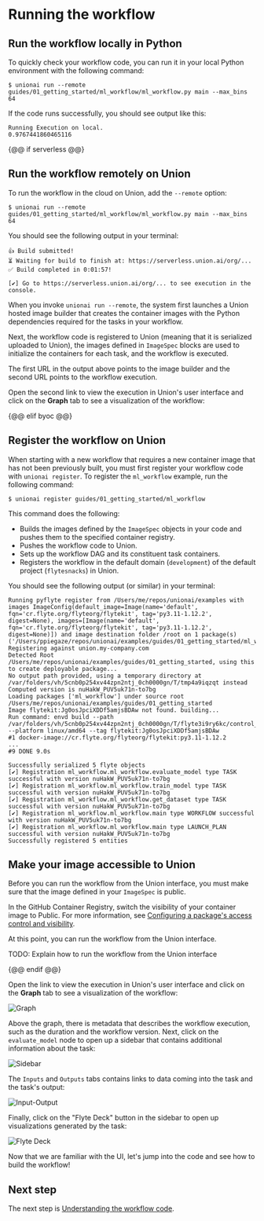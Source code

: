 # Running the workflow

## Run the workflow locally in Python

To quickly check your workflow code, you can run it in your local Python environment with the following command:

```{code-block} shell
$ unionai run --remote guides/01_getting_started/ml_workflow/ml_workflow.py main --max_bins 64
```

If the code runs successfully, you should see output like this:

```{code-block} shell
Running Execution on local.
0.9767441860465116
```

{@@ if serverless @@}

## Run the workflow remotely on Union

To run the workflow in the cloud on Union, add the `--remote` option:

```{code-block} shell
$ unionai run --remote guides/01_getting_started/ml_workflow/ml_workflow.py main --max_bins 64
```

You should see the following output in your terminal:

```{code-block} shell
👍 Build submitted!
⏳ Waiting for build to finish at: https://serverless.union.ai/org/...
✅ Build completed in 0:01:57!

[✔] Go to https://serverless.union.ai/org/... to see execution in the console.
```

When you invoke `unionai run --remote`, the system first launches a Union hosted image builder that creates the container images with the Python dependencies required for the tasks in your workflow.

Next, the workflow code is registered to Union (meaning that it is serialized uploaded to Union),
the images defined in `ImageSpec` blocks are used to initialize the containers for each task, and the workflow is executed.

The first URL in the output above points to the image builder and the second URL points to the workflow execution.

Open the second link to view the execution in Union's user interface and click on the **Graph** tab
to see a visualization of the workflow:

{@@ elif byoc @@}

## Register the workflow on Union

When starting with a new workflow that requires a new container image that has not been previously built, you must first register your workflow code with `unionai register`. To register the `ml_workflow` example, run the following command:

```{code-block} shell
$ unionai register guides/01_getting_started/ml_workflow
```

This command does the following:

* Builds the images defined by the `ImageSpec` objects in your code and pushes them to the specified container registry.
* Pushes the workflow code to Union.
* Sets up the workflow DAG and its constituent task containers.
* Registers the workflow in the default domain (`development`) of the default project (`flytesnacks`) in Union.

You should see the following output (or similar) in your terminal:

```{code-block} shell
Running pyflyte register from /Users/me/repos/unionai/examples with images ImageConfig(default_image=Image(name='default', fqn='cr.flyte.org/flyteorg/flytekit', tag='py3.11-1.12.2', digest=None), images=[Image(name='default', fqn='cr.flyte.org/flyteorg/flytekit', tag='py3.11-1.12.2', digest=None)]) and image destination folder /root on 1 package(s) ('/Users/ppiegaze/repos/unionai/examples/guides/01_getting_started/ml_workflow',)
Registering against union.my-company.com
Detected Root /Users/me/repos/unionai/examples/guides/01_getting_started, using this to create deployable package...
No output path provided, using a temporary directory at /var/folders/vh/5cnb0p254xv44zpn2ntj_0ch0000gn/T/tmp4a9iqzqt instead
Computed version is nuHakW_PUV5uk71n-to7bg
Loading packages ['ml_workflow'] under source root /Users/me/repos/unionai/examples/guides/01_getting_started
Image flytekit:Jg0osJpciXDDf5amjsBDAw not found. building...
Run command: envd build --path /var/folders/vh/5cnb0p254xv44zpn2ntj_0ch0000gn/T/flyte3i9ry6kc/control_plane_metadata/local_flytekit/03f65b09b7ea32403f5e7673ebae1993  --platform linux/amd64 --tag flytekit:Jg0osJpciXDDf5amjsBDAw
#1 docker-image://cr.flyte.org/flyteorg/flytekit:py3.11-1.12.2
...
#9 DONE 9.0s

Successfully serialized 5 flyte objects
[✔] Registration ml_workflow.ml_workflow.evaluate_model type TASK successful with version nuHakW_PUV5uk71n-to7bg
[✔] Registration ml_workflow.ml_workflow.train_model type TASK successful with version nuHakW_PUV5uk71n-to7bg
[✔] Registration ml_workflow.ml_workflow.get_dataset type TASK successful with version nuHakW_PUV5uk71n-to7bg
[✔] Registration ml_workflow.ml_workflow.main type WORKFLOW successful with version nuHakW_PUV5uk71n-to7bg
[✔] Registration ml_workflow.ml_workflow.main type LAUNCH_PLAN successful with version nuHakW_PUV5uk71n-to7bg
Successfully registered 5 entities
```

## Make your image accessible to Union

Before you can run the workflow from the Union interface, you must make sure that the image defined in your `ImageSpec` is public.

In the GitHub Container Registry, switch the visibility of your container image to Public. For more information, see [Configuring a package's access control and visibility](https://docs.github.com/en/packages/learn-github-packages/configuring-a-packages-access-control-and-visibility.md#about-inheritance-of-access-permissions-and-visibility).

At this point, you can run the workflow from the Union interface.

TODO: Explain how to run the workflow from the Union interface

{@@ endif @@}

Open the link to view the execution in Union's user interface and click on the **Graph** tab
to see a visualization of the workflow:

![Graph](/_static/images/getting-started-graph.jpg)

Above the graph, there is metadata that describes the workflow execution, such as the
duration and the workflow version. Next, click on the `evaluate_model` node to open up a
sidebar that contains additional information about the task:

![Sidebar](/_static/images/getting-started-full-sidebar.jpg)

The `Inputs` and `Outputs` tabs contains links to data coming into the task and the
task's output:

![Input-Output](/_static/images/getting-started-input-output.jpg)

Finally, click on the "Flyte Deck" button in the sidebar to open up visualizations generated
by the task:

![Flyte Deck](/_static/images/getting-started-flyte-deck.jpg)

Now that we are familiar with the UI, let's jump into the code and see how to build the
workflow!

## Next step

The next step is [Understanding the workflow code](understanding-the-workflow-code).
